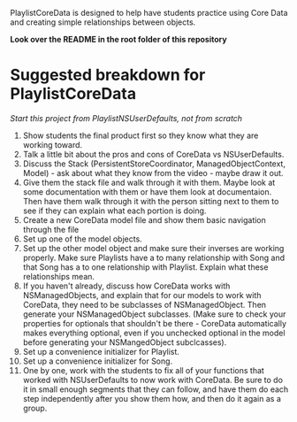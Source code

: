 PlaylistCoreData is designed to help have students practice using Core Data and creating simple relationships between objects.

**Look over the README in the root folder of this repository**

# Suggested breakdown for PlaylistCoreData

*Start this project from PlaylistNSUserDefaults, not from scratch*

1. Show students the final product first so they know what they are working toward.
1. Talk a little bit about the pros and cons of CoreData vs NSUserDefaults.
2. Discuss the Stack (PersistentStoreCoordinator, ManagedObjectContext, Model) - ask about what they know from the video - maybe draw it out.
3. Give them the stack file and walk through it with them. Maybe look at some documentation with them or have them look at documentaion. Then have them walk through it with the person sitting next to them to see if they can explain what each portion is doing. 
4. Create a new CoreData model file and show them basic navigation through the file
5. Set up one of the model objects.
6. Set up the other model object and make sure their inverses are working properly. Make sure Playlists have a to many relationship with Song and that Song has a to one relationship with Playlist. Explain what these relationships mean.
7. If you haven't already, discuss how CoreData works with NSManagedObjects, and explain that for our models to work with CoreData, they need to be subclasses of NSManagedObject. Then generate your NSManagedObject subclasses. (Make sure to check your properties for optionals that shouldn't be there - CoreData automatically makes everything optional, even if you unchecked optional in the model before generating your NSMangedObject subclcasses).
8. Set up a convenience initializer for Playlist.
9. Set up a convenience initializer for Song.
10. One by one, work with the students to fix all of your functions that worked with NSUserDefaults to now work with CoreData. Be sure to do it in small enough segments that they can follow, and have them do each step independently after you show them how, and then do it again as a group.
